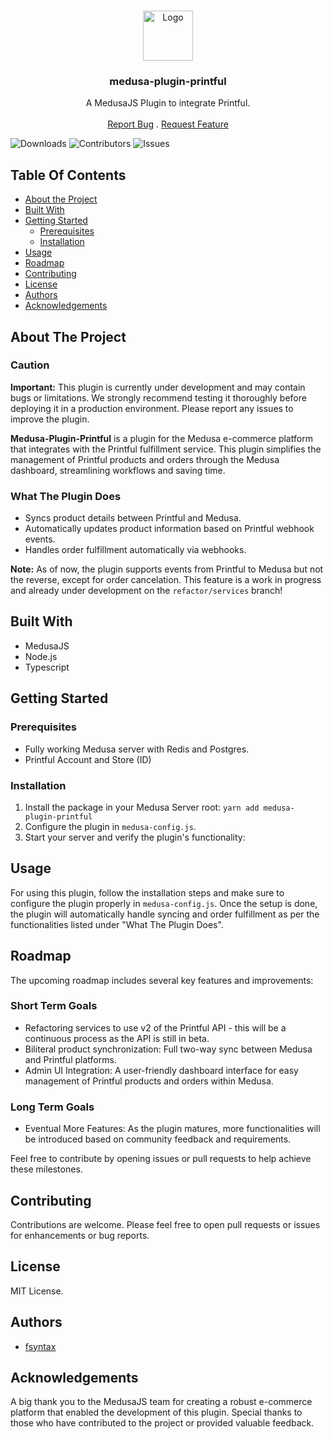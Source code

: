 <br/>
<p align="center">
  <a href="https://github.com/fsyntax/medusa-plugin-printful">
    <img src="https://res.cloudinary.com/dekhvq1tl/image/upload/v1695462189/medusa-plugin-printful-logo_vjwavs.png" alt="Logo" width="80" height="80">
  </a>

<h3 align="center">medusa-plugin-printful</h3>

  <p align="center">
    A MedusaJS Plugin to integrate Printful.
    <br/>
    <br/>
    <a href="https://github.com/fsyntax/medusa-plugin-printful/issues">Report Bug</a>
    .
    <a href="https://github.com/fsyntax/medusa-plugin-printful/issues">Request Feature</a>
  </p>

![Downloads](https://img.shields.io/npm/dt/medusa-plugin-printful) ![Contributors](https://img.shields.io/github/contributors/fsyntax/medusa-plugin-printful?color=dark-green) ![Issues](https://img.shields.io/github/issues/fsyntax/medusa-plugin-printful)


## Table Of Contents

- [About the Project](#about-the-project)
- [Built With](#built-with)
- [Getting Started](#getting-started)
  - [Prerequisites](#prerequisites)
  - [Installation](#installation)
- [Usage](#usage)
- [Roadmap](#roadmap)
- [Contributing](#contributing)
- [License](#license)
- [Authors](#authors)
- [Acknowledgements](#acknowledgements)

## About The Project


### Caution
**Important:** This plugin is currently under development and may contain bugs or limitations. We strongly recommend testing it thoroughly before deploying it in a production environment. Please report any issues to improve the plugin.

**Medusa-Plugin-Printful** is a plugin for the Medusa e-commerce platform that integrates with the Printful fulfillment service. This plugin simplifies the management of Printful products and orders through the Medusa dashboard, streamlining workflows and saving time.

### What The Plugin Does

- Syncs product details between Printful and Medusa.
- Automatically updates product information based on Printful webhook events.
- Handles order fulfillment automatically via webhooks.

**Note:** As of now, the plugin supports events from Printful to Medusa but not the reverse, except for order cancelation. This feature is a work in progress and already under development on the `refactor/services` branch! 

## Built With

- MedusaJS
- Node.js
- Typescript


## Getting Started

### Prerequisites

- Fully working Medusa server with Redis and Postgres.
- Printful Account and Store (ID)

### Installation

1. Install the package in your Medusa Server root: `yarn add medusa-plugin-printful`
2. Configure the plugin in `medusa-config.js`.
3. Start your server and verify the plugin's functionality:


## Usage

For using this plugin, follow the installation steps and make sure to configure the plugin properly in `medusa-config.js`. Once the setup is done, the plugin will automatically handle syncing and order fulfillment as per the functionalities listed under "What The Plugin Does".

## Roadmap

The upcoming roadmap includes several key features and improvements:

### Short Term Goals
- Refactoring services to use v2 of the Printful API - this will be a continuous process as the API is still in beta.
- Biliteral product synchronization: Full two-way sync between Medusa and Printful platforms.
- Admin UI Integration: A user-friendly dashboard interface for easy management of Printful products and orders within Medusa.

### Long Term Goals
- Eventual More Features: As the plugin matures, more functionalities will be introduced based on community feedback and requirements.

Feel free to contribute by opening issues or pull requests to help achieve these milestones.


## Contributing

Contributions are welcome. Please feel free to open pull requests or issues for enhancements or bug reports.

## License

MIT License.

## Authors

- [fsyntax](https://github.com/fsyntax)

## Acknowledgements

A big thank you to the MedusaJS team for creating a robust e-commerce platform that enabled the development of this plugin. Special thanks to those who have contributed to the project or provided valuable feedback.


